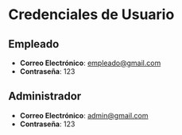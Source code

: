 # Credenciales de Usuario

## Empleado
- **Correo Electrónico**: empleado@gmail.com
- **Contraseña**: 123

## Administrador
- **Correo Electrónico**: admin@gmail.com
- **Contraseña**: 123
